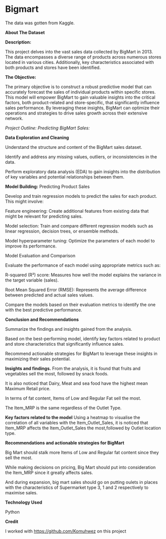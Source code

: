 # Bigmart

The data was gotten from Kaggle.


**About The Dataset**

**Description:**

This project delves into the vast sales data collected by BigMart in 2013. The data encompasses a diverse range of products across numerous stores located in various cities. Additionally, key characteristics associated with both products and stores have been identified.

**The Objective:**

The primary objective is to construct a robust predictive model that can accurately forecast the sales of individual products within specific stores. This model will empower BigMart to gain valuable insights into the critical factors, both product-related and store-specific, that significantly influence sales performance. By leveraging these insights, BigMart can optimize their operations and strategies to drive sales growth across their extensive network.

*Project Outline: Predicting BigMart Sales:*

**Data Exploration and Cleaning**

Understand the structure and content of the BigMart sales dataset.

Identify and address any missing values, outliers, or inconsistencies in the data.

Perform exploratory data analysis (EDA) to gain insights into the distribution of key variables and potential relationships between them.

**Model Building:**
 Predicting Product Sales

Develop and train regression models to predict the sales for each product. This might involve:

Feature engineering: Create additional features from existing data that might be relevant for predicting sales.

Model selection: Train and compare different regression models such as linear regression, decision trees, or ensemble methods.

Model hyperparameter tuning: Optimize the parameters of each model to improve its performance.

Model Evaluation and Comparison

Evaluate the performance of each model using appropriate metrics such as:

R-squared (R²) score: Measures how well the model explains the variance in the target variable (sales).

Root Mean Squared Error (RMSE): Represents the average difference between predicted and actual sales values.

Compare the models based on their evaluation metrics to identify the one with the best predictive performance.

**Conclusion and Recommendations**

Summarize the findings and insights gained from the analysis.

Based on the best-performing model, identify key factors related to product and store characteristics that significantly influence sales.

Recommend actionable strategies for BigMart to leverage these insights in maximizing their sales potential.


**Insights and findings.**
From the analysis, it is found that fruits and vegetables sell the most, followed by snack foods.

It is also noticed that Dairy, Meat and sea food have the highest mean Maximum Retail price.

In terms of fat content, Items of Low and Regular Fat sell the most.

The Item_MRP is the same regardless of the Outlet Type.


**Key factors related to the model**
Using a heatmap to visualise the correlation of all variables with the Item_Outlet_Sales, it is noticed that Item_MRP affects the Item_Outlet_Sales the most,followed by Outlet location type.


**Recommendations and actionable strategies for BigMart**

Big Mart should stalk more Items of Low and Regular fat content since they sell the most.

While making decisions on pricing, Big Mart should put into consideration the Item_MRP since it greatly affects sales.

And during expansion, big mart sales should go on putting oulets in places with the characteristics of Supermarket type 3, 1 and 2 respectively to maximise sales.

**Technology Used**

Python

**Credit**

I worked with https://github.com/Komuhwez on this project
